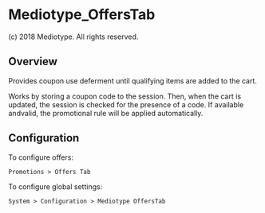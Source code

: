 # Mediotype_OffersTab

(c) 2018 Mediotype. All rights reserved.

## Overview

Provides coupon use deferment until qualifying items are added to the cart.

Works by storing a coupon code to the session. Then, when the cart is updated,
the session is checked for the presence of a code. If available andvalid, the
promotional rule will be applied automatically.

## Configuration

To configure offers:

	Promotions > Offers Tab

To configure global settings:

	System > Configuration > Mediotype OffersTab